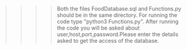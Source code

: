>>>> Both the files FoodDatabase.sql and Functions.py should be in the same directory.
>>>>For running the code type "python3 Functions.py".
>>>>After running the code you will be asked about user,host,port,password.Please enter the details asked to get the access of the database.